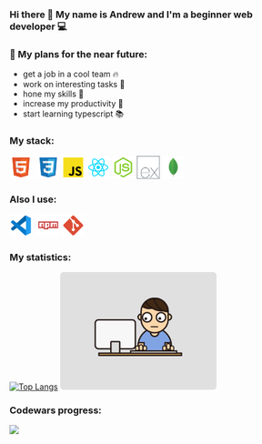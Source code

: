 ### Hi there 👋 My name is Andrew and I'm a beginner web developer 💻
### 🎯 My plans for the near future:
* get a job in a cool team 🔥
* work on interesting tasks 🤩
* hone my skills 💎
* increase my productivity 🤖
* start learning typescript 📚

### My stack:
<img src='./techs/html_icon.png' width='40' alt='HTML'>&nbsp;
<img src='./techs/css_icon.png' width='40' alt='CSS'>
<img src='./techs/javascript_icon.png' width='40' alt='JavaScript'>
<img src='./techs/react_icon.png' width='40' alt='React.js'>
<img src='./techs/node_icon.png' width='40' alt='Node.js'>
<img src='./techs/ex.png' width='40' alt='Express.js'>
<img src='./techs/mongo_icon.png' width='40' alt='MongoDB'>


### Also I use:
<img src='./techs/vscode_icon.png' width='40'>&nbsp;
<img src='./techs/npm_icon.png' width='40'>
<img src='./techs/git_icon.png' width='40'>

### My statistics:
[![Top Langs](https://github-readme-stats.vercel.app/api/top-langs/?username=andreibelyun)](https://github.com/andreibelyun) <img src='./coding.gif' width='275'>

### Codewars progress:
<img src="https://www.codewars.com/users/andreibelyun/badges/large">[](https://www.codewars.com/users/andreibelyun)
